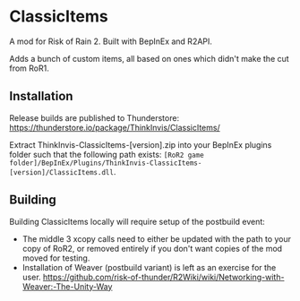 # ClassicItems

A mod for Risk of Rain 2. Built with BepInEx and R2API.

Adds a bunch of custom items, all based on ones which didn't make the cut from RoR1.

## Installation

Release builds are published to Thunderstore: https://thunderstore.io/package/ThinkInvis/ClassicItems/

Extract ThinkInvis-ClassicItems-[version].zip into your BepInEx plugins folder such that the following path exists: `[RoR2 game folder]/BepInEx/Plugins/ThinkInvis-ClassicItems-[version]/ClassicItems.dll`.

## Building

Building ClassicItems locally will require setup of the postbuild event:
- The middle 3 xcopy calls need to either be updated with the path to your copy of RoR2, or removed entirely if you don't want copies of the mod moved for testing.
- Installation of Weaver (postbuild variant) is left as an exercise for the user. https://github.com/risk-of-thunder/R2Wiki/wiki/Networking-with-Weaver:-The-Unity-Way